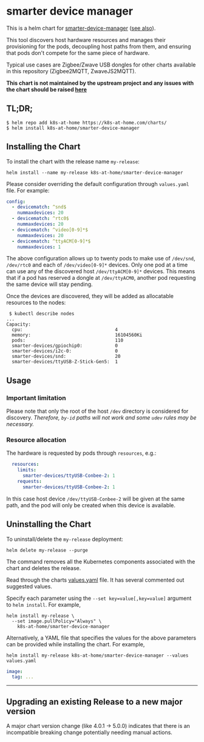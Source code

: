 # smarter device manager

This is a helm chart for [smarter-device-manager](https://gitlab.com/arm-research/smarter/smarter-device-manager/) 
([see also](https://community.arm.com/developer/research/b/articles/posts/a-smarter-device-manager-for-kubernetes-on-the-edge)).

This tool discovers host hardware resources and manages their provisioning for the pods, decoupling host paths from them, and ensuring that pods don't compete for the same piece of hardware. 

Typical use cases are Zigbee/Zwave USB dongles for other charts available in this repository (Zigbee2MQTT, ZwaveJS2MQTT).

**This chart is not maintained by the upstream project and any issues with the chart should be raised [here](https://github.com/k8s-at-home/charts/issues/new/choose)**

## TL;DR;

```shell
$ helm repo add k8s-at-home https://k8s-at-home.com/charts/
$ helm install k8s-at-home/smarter-device-manager
```

## Installing the Chart

To install the chart with the release name `my-release`:

```console
helm install --name my-release k8s-at-home/smarter-device-manager
```

Please consider overriding the default configuration through `values.yaml` file. 
For example: 
```yaml
config:
  - devicematch: ^snd$
    nummaxdevices: 20
  - devicematch: ^rtc0$
    nummaxdevices: 20
  - devicematch: ^video[0-9]*$
    nummaxdevices: 20
  - devicematch: ^ttyACM[0-9]*$
    nummaxdevices: 1
```
The above configuration allows up to twenty pods to make use of `/dev/snd`, `/dev/rtc0` and each of `/dev/video[0-9]*` devices. 
Only one pod at a time can use any of the discovered host `/dev/ttyACM[0-9]*` devices. This means that if a pod has reserved a dongle at `/dev/ttyACM0`, another pod requesting the same device will stay pending.

Once the devices are discovered, they will be added as allocatable resources to the nodes:
```
 $ kubectl describe nodes
...
Capacity:
  cpu:                                  4
  memory:                               16104560Ki
  pods:                                 110
  smarter-devices/gpiochip0:            0
  smarter-devices/i2c-0:                0
  smarter-devices/snd:                  20
  smarter-devices/ttyUSB-Z-Stick-Gen5:  1
```

## Usage

### Important limitation

Please note that only the root of the host `/dev` directory is considered for discovery. _Therefore, `by-id` paths will not work and some `udev` rules may be necessary._

### Resource allocation

The hardware is requested by pods through `resources`, e.g.:
```yaml
  resources:
    limits:
      smarter-devices/ttyUSB-Conbee-2: 1
    requests:
      smarter-devices/ttyUSB-Conbee-2: 1
```

In this case host device `/dev/ttyUSB-Conbee-2` will be given at the same path, and the pod will only be created when this device is available.

## Uninstalling the Chart

To uninstall/delete the `my-release` deployment:

```console
helm delete my-release --purge
```

The command removes all the Kubernetes components associated with the chart and deletes the release.

Read through the charts [values.yaml](https://github.com/k8s-at-home/charts/blob/master/charts/smarter-device-manager/values.yaml)
file. It has several commented out suggested values.

Specify each parameter using the `--set key=value[,key=value]` argument to `helm install`. For example,
```console
helm install my-release \
  --set image.pullPolicy="Always" \
    k8s-at-home/smarter-device-manager
```
Alternatively, a YAML file that specifies the values for the above parameters can be provided while installing the
chart. For example,
```console
helm install my-release k8s-at-home/smarter-device-manager --values values.yaml 
```

```yaml
image:
  tag: ...
```

---

## Upgrading an existing Release to a new major version

A major chart version change (like 4.0.1 -> 5.0.0) indicates that there is an incompatible breaking change potentially needing manual actions.
